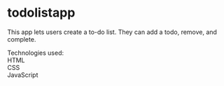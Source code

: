 # todolistapp

This app lets users create a to-do list. They can add a todo, remove, and complete.

Technologies used:<br>
HTML<br>
CSS<br>
JavaScript
